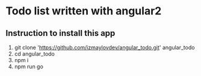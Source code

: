 # Todo list written with angular2

## Instruction to install this app
1. git clone 'https://github.com/izmaylovdev/angular_todo.git' angular_todo
2. cd angular_todo
3. npm i
4. npm run go